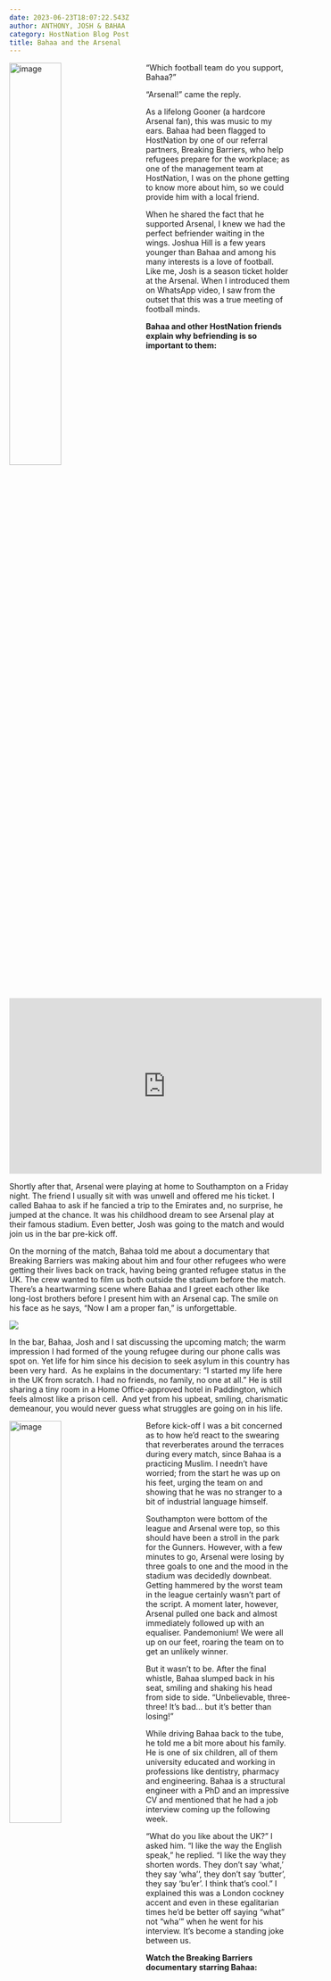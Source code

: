 ```yaml
---
date: 2023-06-23T18:07:22.543Z
author: ANTHONY, JOSH & BAHAA
category: HostNation Blog Post
title: Bahaa and the Arsenal
---
```

<img src="/assets/Bahaa_at_Arsenal_game-2023-05-19.jpg" alt="image" style="width:43%;padding-right:25px;" ALIGN="left" />

“Which football team do you support, Bahaa?”

“Arsenal!” came the reply.

As a lifelong Gooner (a hardcore Arsenal fan), this was music to my ears. Bahaa had been flagged to HostNation by one of our referral partners, Breaking Barriers, who help refugees prepare for the workplace; as one of the management team at HostNation, I was on the phone getting to know more about him, so we could provide him with a local friend. 

When he shared the fact that he supported Arsenal, I knew we had the perfect befriender waiting in the wings. Joshua Hill is a few years younger than Bahaa and among his many interests is a love of football. Like me, Josh is a season ticket holder at the Arsenal. When I introduced them on WhatsApp video, I saw from the outset that this was a true meeting of football minds.

**Bahaa and other HostNation friends explain why befriending is so important to them:**

<iframe width="560" height="315" src="https://www.youtube.com/embed/-tJL03NiD9A" title="YouTube video player" frameborder="0" allow="accelerometer; autoplay; clipboard-write; encrypted-media; gyroscope; picture-in-picture; web-share" allowfullscreen></iframe>

Shortly after that, Arsenal were playing at home to Southampton on a Friday night. The friend I usually sit with was unwell and offered me his ticket. I called Bahaa to ask if he fancied a trip to the Emirates and, no surprise, he jumped at the chance. It was his childhood dream to see Arsenal play at their famous stadium. Even better, Josh was going to the match and would join us in the bar pre-kick off.

On the morning of the match, Bahaa told me about a documentary that Breaking Barriers was making about him and four other refugees who were getting their lives back on track, having being granted refugee status in the UK. The crew wanted to film us both outside the stadium before the match. There’s a heartwarming scene where Bahaa and I greet each other like long-lost brothers before I present him with an Arsenal cap. The smile on his face as he says, “Now I am a proper fan,” is unforgettable.

![](/assets/josh-and-bahaa-at-arsenal_2023-05-19.jpg)

In the bar, Bahaa, Josh and I sat discussing the upcoming match; the warm impression I had formed of the young refugee during our phone calls was spot on. Yet life for him since his decision to seek asylum in this country has been very hard.  As he explains in the documentary: “I started my life here in the UK from scratch. I had no friends, no family, no one at all.” He is still sharing a tiny room in a Home Office-approved hotel in Paddington, which feels almost like a prison cell.  And yet from his upbeat, smiling, charismatic demeanour, you would never guess what struggles are going on in his life. 

<img src="/assets/Bahaa_Josh_2023-05-21.jpeg" alt="image" style="width:43%;padding-right:25px;" ALIGN="left" />

Before kick-off I was a bit concerned as to how he’d react to the swearing that reverberates around the terraces during every match, since Bahaa is a practicing Muslim. I needn’t have worried; from the start he was up on his feet, urging the team on and showing that he was no stranger to a bit of industrial language himself. 

Southampton were bottom of the league and Arsenal were top, so this should have been a stroll in the park for the Gunners. However, with a few minutes to go, Arsenal were losing by three goals to one and the mood in the stadium was decidedly downbeat. Getting hammered by the worst team in the league certainly wasn’t part of the script. A moment later, however, Arsenal pulled one back and almost immediately followed up with an equaliser. Pandemonium! We were all up on our feet, roaring the team on to get an unlikely winner. 

But it wasn’t to be. After the final whistle, Bahaa slumped back in his seat, smiling and shaking his head from side to side. “Unbelievable, three-three! It’s bad… but it’s better than losing!”

While driving Bahaa back to the tube, he told me a bit more about his family. He is one of six children, all of them university educated and working in professions like dentistry, pharmacy and engineering. Bahaa is a structural engineer with a PhD and an impressive CV and mentioned that he had a job interview coming up the following week. 

“What do you like about the UK?” I asked him. “I like the way the English speak,” he replied. “I like the way they shorten words. They don’t say ‘what,’ they say ‘wha’’, they don’t say ‘butter’, they say ‘bu’er’. I think that’s cool.” I explained this was a London cockney accent and even in these egalitarian times he’d be better off saying “what” not “wha’” when he went for his interview. It’s become a standing joke between us. 



**Watch the Breaking Barriers documentary starring Bahaa:** 

<iframe width="560" height="315" src="https://www.youtube.com/embed/vVpsglgz0TU" title="YouTube video player" frameborder="0" allow="accelerometer; autoplay; clipboard-write; encrypted-media; gyroscope; picture-in-picture; web-share" allowfullscreen></iframe>



Five days later, Bahaa was being introduced to another British institution. He and I, along with the Breaking Barriers film crew, went to a pub in Camden Town to watch a hugely important game between Manchester City and Arsenal. The cherished position at the top of the league was at stake. No sooner had we entered the crowded pub than Bahaa was being chatted up by a couple of young women. The man’s got star quality, I smiled to myself. It was a disastrous night for Arsenal, but somehow watching the game with Bahaa and a bunch of other miserable Gooners made it a lot more bearable than if I’d been watching it from my sofa at home.

<img src="/assets/PHOTO-2023-06-20-22-02-35NEW.jpg" alt="image" style="width:43%;padding-right:25px;" ALIGN="left" />

Bahaa’s Arsenal story has a wonderful postscript. I was delighted to get a call from Rosie Horton, who is Communications Manager at Breaking Barriers, and incidentally, a befriender with HostNation. Arsenal had heard about Bahaa’s story, and had a very special gift for him… a football shirt signed by the entire first team squad. When she asked me to present it to him on World Refugee Day, I didn’t hesitate. The smile on his face in the photo says it all. It’s been a privilege getting to know this remarkable man – and a bonus being able to welcome him to the Gooner fraternity.

**Could you befriend a refugee like Bahaa? It’s simple, and fun.** \
***[Sign up here >](https://www.hostnation.org.uk/befriend)***